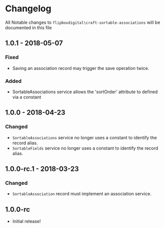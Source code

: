 # Changelog
All Notable changes to `flipboxdigital\craft-sortable-associations` will be documented in this file

## 1.0.1 - 2018-05-07
### Fixed
- Saving an association record may trigger the save operation twice.

### Added
- SortableAssociations service allows the 'sortOrder' attribute to defined via a constant

## 1.0.0 - 2018-04-23
### Changed
- `SortableAssociations` service no longer uses a constant to identify the record alias.
- `SortableFields` service no longer uses a constant to identify the record alias.

## 1.0.0-rc.1 - 2018-03-23
### Changed
- `SortableAssociation` record must implement an association service.

## 1.0.0-rc
- Initial release!

